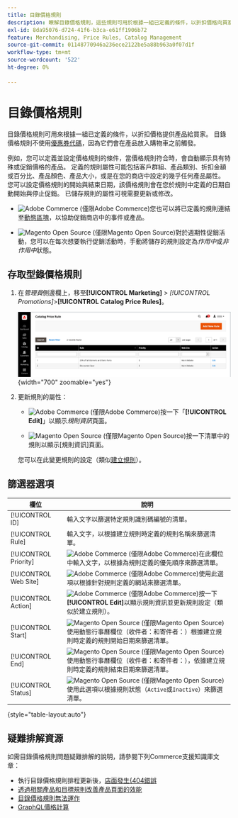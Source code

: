 ```yaml
---
title: 目錄價格規則
description: 瞭解目錄價格規則，這些規則可用於根據一組已定義的條件，以折扣價格向買家提供產品。
exl-id: 8da95076-d724-41f6-b3ca-e61ff1906b72
feature: Merchandising, Price Rules, Catalog Management
source-git-commit: 01148770946a236ece2122be5a88b963a0f07d1f
workflow-type: tm+mt
source-wordcount: '522'
ht-degree: 0%

---
```


# 目錄價格規則

目錄價格規則可用來根據一組已定義的條件，以折扣價格提供產品給買家。 目錄價格規則不使用[優惠券代碼](price-rules-cart-coupon.md)，因為它們會在產品放入購物車之前觸發。

例如，您可以定義並設定價格規則的條件，當價格規則符合時，會自動顯示具有特殊或促銷價格的產品。 定義的規則屬性可能包括客戶群組、產品類別、折扣金額或百分比、產品顏色、產品大小，或是在您的商店中設定的幾乎任何產品屬性。 您可以設定價格規則的開始與結束日期，該價格規則會在您於規則中定義的日期自動開始與停止促銷。 已儲存規則的屬性可視需要更新或修改。

- ![Adobe Commerce](../assets/adobe-logo.svg) (僅限Adobe Commerce)您也可以將已定義的規則連結至[動態區塊](../content-design/dynamic-blocks.md)，以協助促銷商店中的事件或產品。

- ![Magento Open Source](../assets/open-source.svg) (僅限Magento Open Source)對於週期性促銷活動，您可以在每次想要執行促銷活動時，手動將儲存的規則設定為&#x200B;_作用中_&#x200B;或&#x200B;_非作用中_&#x200B;狀態。

## 存取型錄價格規則

1. 在&#x200B;_管理員_&#x200B;側邊欄上，移至&#x200B;**[!UICONTROL Marketing]** > _[!UICONTROL Promotions]_>**[!UICONTROL Catalog Price Rules]**。

   ![目錄價格規則](./assets/price-rule-catalog.png){width="700" zoomable="yes"}

1. 更新規則的屬性：

   - ![Adobe Commerce](../assets/adobe-logo.svg) (僅限Adobe Commerce)按一下「**[!UICONTROL Edit]**」以顯示&#x200B;_規則資訊_&#x200B;頁面。

   - ![Magento Open Source](../assets/open-source.svg) (僅限Magento Open Source)按一下清單中的規則以顯示[規則資訊]頁面。

   您可以在此變更規則的設定（類似[建立規則](price-rules-catalog-create.md)）。

## 篩選器選項

| 欄位 | 說明 |
|--- |--- |
| [!UICONTROL ID] | 輸入文字以篩選特定規則識別碼編號的清單。 |
| [!UICONTROL Rule] | 輸入文字，以根據建立規則時定義的規則名稱來篩選清單。 |
| [!UICONTROL Priority] | ![Adobe Commerce](../assets/adobe-logo.svg) (僅限Adobe Commerce)在此欄位中輸入文字，以根據為規則定義的優先順序來篩選清單。 |
| [!UICONTROL Web Site] | ![Adobe Commerce](../assets/adobe-logo.svg) (僅限Adobe Commerce)使用此選項以根據針對規則定義的網站來篩選清單。 |
| [!UICONTROL Action] | ![Adobe Commerce](../assets/adobe-logo.svg) (僅限Adobe Commerce)按一下&#x200B;**[!UICONTROL Edit]**&#x200B;以顯示規則資訊並更新規則設定（類似於建立規則）。 |
| [!UICONTROL Start] | ![Magento Open Source](../assets/open-source.svg) (僅限Magento Open Source)使用動態行事曆欄位（收件者：和寄件者：）根據建立規則時定義的規則開始日期來篩選清單。 |
| [!UICONTROL End] | ![Magento Open Source](../assets/open-source.svg) (僅限Magento Open Source)使用動態行事曆欄位（收件者：和寄件者：），依據建立規則時定義的規則結束日期來篩選清單。 |
| [!UICONTROL Status] | ![Magento Open Source](../assets/open-source.svg) (僅限Magento Open Source)使用此選項以根據規則狀態（`Active`或`Inactive`）來篩選清單。 |

{style="table-layout:auto"}

## 疑難排解資源

如需目錄價格規則問題疑難排解的說明，請參閱下列Commerce支援知識庫文章：

- 執行目錄價格規則排程更新後，[店面發生{404錯誤](https://experienceleague.adobe.com/docs/commerce-knowledge-base/kb/troubleshooting/known-issues-patches-attached/404-error-on-store-front-once-catalog-price-rule-schedules-update-is-performed.html)
- [透過相關產品和目標規則改善產品頁面的效能](https://experienceleague.adobe.com/docs/commerce-knowledge-base/kb/support-tools/patches/v1-0-9/mdva-31791-magento-patch-improvement-for-product-page-with-related-products-and-target-rules.html)
- [目錄價格規則無法運作](https://experienceleague.adobe.com/docs/commerce-knowledge-base/kb/support-tools/patches/v1-0-14/mdva-24201-magento-patch-catalog-price-rules-don-t-work.html)
- [GraphQL價格計算](https://experienceleague.adobe.com/docs/commerce-knowledge-base/kb/support-tools/patches/v1-0-14/mdva-33975-magento-patch-graphql-price-calculations.html)
